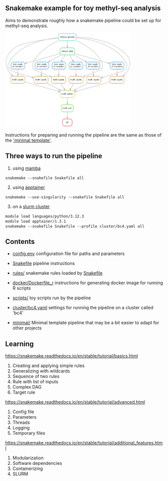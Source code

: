 ## Snakemake example for toy methyl-seq analysis

Aims to demonstrate roughly how a snakemake pipeline
could be set up for methyl-seq analysis.

<img src="dag.png" width="400" height="300"/>

Instructions for preparing and running the pipeline
are the same as those of the
['minimal template'](minimal/readme.md).

## Three ways to run the pipeline

1. using [mamba](minimal/readme-mamba.md)

```
snakemake --snakefile Snakefile all
```

2. using [apptainer](minimal/readme-apptainer.md)

```
snakemake --use-singularity --snakefile Snakefile all
```

3. on a [slurm cluster](minimal/readme-slurm.md)

```
module load languages/python/3.12.3
module load apptainer/1.3.1
snakemake --snakefile Snakefile --profile cluster/bc4.yaml all
```

## Contents

- [config.env](config.env) configuration file for paths and parameters

- [Snakefile](Snakefile) pipeline instructions

- [rules/](rules) snakemake rules loaded by [Snakefile](Snakefile)

- [docker/Dockerfile_r](docker/Dockerfile_r) instructions for generating docker image for running R scripts

- [scripts/](scripts) toy scripts run by the pipeline

- [cluster/bc4.yaml](cluster/bc4.yaml) settings for running the pipeline on a cluster called 'bc4'

- [minimal/](minimal/readme.md) Minimal template pipeline that may be a bit easier to adapt for other projects 

## Learning 

https://snakemake.readthedocs.io/en/stable/tutorial/basics.html

1. Creating and applying simple rules
2. Generalizing with wildcards
3. Sequence of two rules
4. Rule with list of inputs
5. Complex DAG
6. Target rule

https://snakemake.readthedocs.io/en/stable/tutorial/advanced.html
1. Config file
2. Parameters
3. Threads
4. Logging
5. Temporary files

https://snakemake.readthedocs.io/en/stable/tutorial/additional_features.html
1. Modularization
2. Software dependencies
3. Containerizing
4. SLURM



